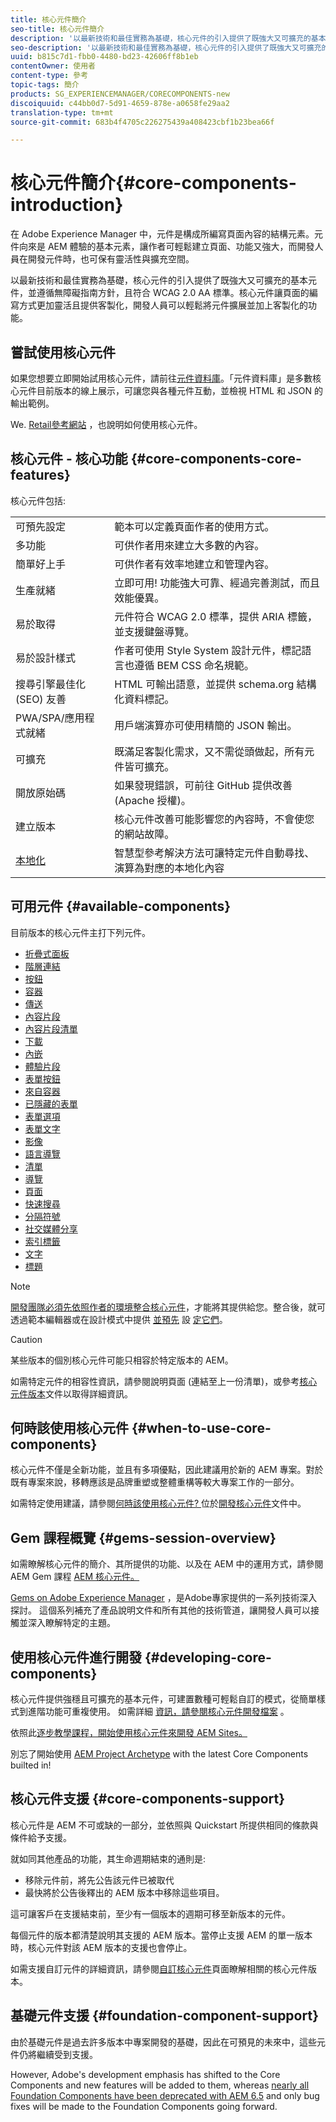 ```yaml
---
title: 核心元件簡介
seo-title: 核心元件簡介
description: '以最新技術和最佳實務為基礎，核心元件的引入提供了既強大又可擴充的基本元件。 '
seo-description: '以最新技術和最佳實務為基礎，核心元件的引入提供了既強大又可擴充的基本元件。 '
uuid: b815c7d1-fbb0-4480-bd23-42606ff8b1eb
contentOwner: 使用者
content-type: 參考
topic-tags: 簡介
products: SG_EXPERIENCEMANAGER/CORECOMPONENTS-new
discoiquuid: c44bb0d7-5d91-4659-878e-a0658fe29aa2
translation-type: tm+mt
source-git-commit: 683b4f4705c226275439a408423cbf1b23bea66f

---
```



# 核心元件簡介{#core-components-introduction}

在 Adobe Experience Manager 中，元件是構成所編寫頁面內容的結構元素。元件向來是 AEM 體驗的基本元素，讓作者可輕鬆建立頁面、功能又強大，而開發人員在開發元件時，也可保有靈活性與擴充空間。

以最新技術和最佳實務為基礎，核心元件的引入提供了既強大又可擴充的基本元件，並遵循無障礙指南方針，且符合 WCAG 2.0 AA 標準。核心元件讓頁面的編寫方式更加靈活且提供客製化，開發人員可以輕鬆將元件擴展並加上客製化的功能。

## 嘗試使用核心元件

如果您想要立即開始試用核心元件，請前往[元件資料庫](http://opensource.adobe.com/aem-core-wcm-components/library.html)。「元件資料庫」是多數核心元件目前版本的線上展示，可讓您與各種元件互動，並檢視 HTML 和 JSON 的輸出範例。

We. [Retail參考網站](https://helpx.adobe.com/experience-manager/6-4/sites/developing/using/we-retail.html) ，也說明如何使用核心元件。

## 核心元件 - 核心功能 {#core-components-core-features}

核心元件包括:

|  |  |
|--- |--- |
| 可預先設定 | 範本可以定義頁面作者的使用方式。 |
| 多功能 | 可供作者用來建立大多數的內容。 |
| 簡單好上手 | 可供作者有效率地建立和管理內容。 |
| 生產就緒 | 立即可用! 功能強大可靠、經過完善測試，而且效能優異。 |
| 易於取得 | 元件符合 WCAG 2.0 標準，提供 ARIA 標籤，並支援鍵盤導覽。 |
| 易於設計樣式 | 作者可使用 Style System 設計元件，標記語言也遵循 BEM CSS 命名規範。 |
| 搜尋引擎最佳化 (SEO) 友善 | HTML 可輸出語意，並提供 schema.org 結構化資料標記。 |
| PWA/SPA/應用程式就緒 | 用戶端演算亦可使用精簡的 JSON 輸出。 |
| 可擴充 | 既滿足客製化需求，又不需從頭做起，所有元件皆可擴充。 |
| 開放原始碼 | 如果發現錯誤，可前往 GitHub 提供改善 (Apache 授權)。 |
| 建立版本 | 核心元件改善可能影響您的內容時，不會使您的網站故障。 |
| [本地化](localization.md) | 智慧型參考解決方法可讓特定元件自動尋找、演算為對應的本地化內容 |

## 可用元件 {#available-components}

目前版本的核心元件主打下列元件。

* [折疊式面板](accordion.md)
* [階層連結](breadcrumb.md)
* [按鈕](button.md)
* [容器](container.md)
* [傳送](carousel.md)
* [內容片段](content-fragment-component.md)
* [內容片段清單](content-fragment-list.md)
* [下載](download.md)
* [內嵌](embed.md)
* [體驗片段](experience-fragment.md)
* [表單按鈕](form-button.md)
* [來自容器](form-container.md)
* [已隱藏的表單](form-hidden.md)
* [表單選項](form-options.md)
* [表單文字](form-text.md)
* [影像](image.md)
* [語言導覽](language-navigation.md)
* [清單](list.md)
* [導覽](navigation.md)
* [頁面](page.md)
* [快速搜尋](quick-search.md)
* [分隔符號](separator.md)
* [社交媒體分享](sharing.md)
* [索引標籤](tabs.md)
* [文字](text.md)
* [標題](title.md)

>[!NOTE]
>
>[開發團隊必須先依照作者的環境整合核心元件](using.md)，才能將其提供給您。整合後，就可透過範本編輯器或在設計模式中提供 [並預先](https://helpx.adobe.com/experience-manager/6-5/sites/authoring/using/templates.html) 設 [定它們](https://helpx.adobe.com/experience-manager/6-5/sites/authoring/using/default-components-designmode.html)。

>[!CAUTION]
>
>某些版本的個別核心元件可能只相容於特定版本的 AEM。
>
>如需特定元件的相容性資訊，請參閱說明頁面 (連結至上一份清單)，或參考[核心元件版本](versions.md)文件以取得詳細資訊。

## 何時該使用核心元件 {#when-to-use-core-components}

核心元件不僅是全新功能，並且有多項優點，因此建議用於新的 AEM 專案。對於既有專案來說，移轉應該是品牌重塑或整體重構等較大專案工作的一部分。

如需特定使用建議，請參閱[何時該使用核心元件? ](developing.md)位於[開發核心元件](developing.md)文件中。

## Gem 課程概覽 {#gems-session-overview}

如需瞭解核心元件的簡介、其所提供的功能、以及在 AEM 中的運用方式，請參閱 AEM Gem 課程 [AEM 核心元件。](https://helpx.adobe.com/experience-manager/kt/eseminars/gems/AEM-Core-Components.html)

[Gems on Adobe Experience Manager](https://helpx.adobe.com/experience-manager/kt/eseminars/gems/aem-index.html) ，是Adobe專家提供的一系列技術深入探討。 這個系列補充了產品說明文件和所有其他的技術管道，讓開發人員可以接觸並深入瞭解特定的主題。

## 使用核心元件進行開發 {#developing-core-components}

核心元件提供強穩且可擴充的基本元件，可建置數種可輕鬆自訂的模式，從簡單樣式到進階功能可重複使用。 如需詳細 [資訊，請參閱核心元件開發檔案](developing.md) 。

依照此[逐步教學課程，開始使用核心元件來開發 AEM Sites。](https://helpx.adobe.com/experience-manager/6-5/sites/developing/using/getting-started.html)

別忘了開始使用 [AEM Project Archetype](overview.md) with the latest Core Components builted in!

## 核心元件支援 {#core-components-support}

核心元件是 AEM 不可或缺的一部分，並依照與 Quickstart 所提供相同的條款與條件給予支援。

就如同其他產品的功能，其生命週期結束的通則是:

* 移除元件前，將先公告該元件已被取代
* 最快將於公告後釋出的 AEM 版本中移除這些項目。

這可讓客戶在支援結束前，至少有一個版本的週期可移至新版本的元件。

每個元件的版本都清楚說明其支援的 AEM 版本。當停止支援 AEM 的單一版本時，核心元件對該 AEM 版本的支援也會停止。

如需支援自訂元件的詳細資訊，請參閱[自訂核心元件](customizing.md)頁面瞭解相關的核心元件版本。

## 基礎元件支援 {#foundation-component-support}

由於基礎元件是過去許多版本中專案開發的基礎，因此在可預見的未來中，這些元件仍將繼續受到支援。

However, Adobe's development emphasis has shifted to the Core Components and new features will be added to them, whereas [nearly all Foundation Components have been deprecated with AEM 6.5](https://helpx.adobe.com/experience-manager/6-5/sites/authoring/using/default-components-foundation.html) and only bug fixes will be made to the Foundation Components going forward.
